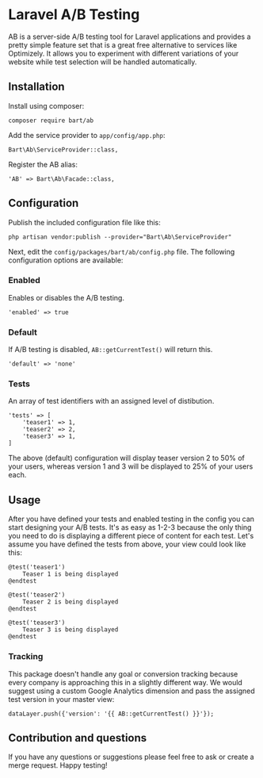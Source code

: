 Laravel A/B Testing
===================
AB is a server-side A/B testing tool for Laravel applications and provides a pretty simple feature set that is a great free alternative to services like Optimizely. It allows you to experiment with different variations of your website while test selection will be handled automatically.

Installation
------------
Install using composer:

    composer require bart/ab

Add the service provider to `app/config/app.php`:

    Bart\Ab\ServiceProvider::class,

Register the AB alias:

    'AB' => Bart\Ab\Facade::class,

Configuration
-------------

Publish the included configuration file like this:

    php artisan vendor:publish --provider="Bart\Ab\ServiceProvider"

Next, edit the `config/packages/bart/ab/config.php` file. The following configuration options are available:


### Enabled
Enables or disables the A/B testing.

    'enabled' => true


### Default
If A/B testing is disabled, `AB::getCurrentTest()` will return this.

    'default' => 'none'


### Tests
An array of test identifiers with an assigned level of distibution.

    'tests' => [
        'teaser1' => 1,
        'teaser2' => 2,
        'teaser3' => 1,
    ]

The above (default) configuration will display teaser version 2 to 50% of your users, whereas version 1 and 3 will be displayed to 25% of your users each.


Usage
-----
After you have defined your tests and enabled testing in the config you can start designing your A/B tests. It's as easy as 1-2-3 because the only thing you need to do is displaying a different piece of content for each test. Let's assume you have defined the tests from above, your view could look like this:

    @test('teaser1')
        Teaser 1 is being displayed
    @endtest

    @test('teaser2')
        Teaser 2 is being displayed
    @endtest

    @test('teaser3')
        Teaser 3 is being displayed
    @endtest


### Tracking
This package doesn't handle any goal or conversion tracking because every company is approaching this in a slightly different way. We would suggest using a custom Google Analytics dimension and pass the assigned test version in your master view:

    dataLayer.push({'version': '{{ AB::getCurrentTest() }}'});


Contribution and questions
-------
If you have any questions or suggestions please feel free to ask or create a merge request. Happy testing!
